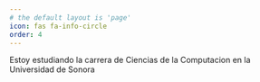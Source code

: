 ```yaml
---
# the default layout is 'page'
icon: fas fa-info-circle
order: 4
---
```


Estoy estudiando la carrera de Ciencias de la Computacion en la Universidad de Sonora